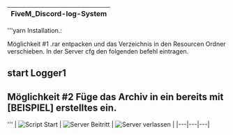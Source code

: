 | FiveM_Discord-log-System |
|---|

'''yarn
Installation.:

Möglichkeit #1
.rar entpacken und das Verzeichnis in den Resourcen Ordner verschieben.
In der Server cfg den folgenden befehl eintragen. 

start Logger1
---

Möglichkeit #2
Füge das Archiv in ein bereits mit [BEISPIEL] erstelltes ein.
---

'''
| ![Script Start](https://github.com/G3N3RATION-X/FiveM_Discord-log-System/assets/102898784/c3dd5a9e-2ddb-491a-9528-3fdb9b122d34) | 
![Server Beitritt](https://github.com/G3N3RATION-X/FiveM_Discord-log-System/assets/102898784/9a2fe6f6-e3bd-4c0b-a228-410c53fa9598) |
![Server verlassen](https://github.com/G3N3RATION-X/FiveM_Discord-log-System/assets/102898784/0e51e2cb-dbac-483b-8bf0-20c287cf93c5) |
|---|---|---|

